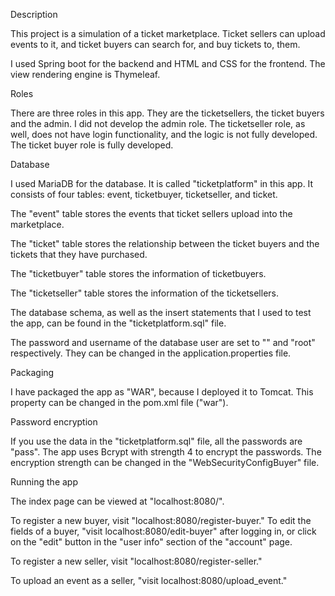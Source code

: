 Description

This project is a simulation of a ticket marketplace. Ticket sellers can upload events to it, and ticket buyers can search for, and buy tickets to,  them.

I used Spring boot for the backend and HTML and CSS for the frontend. The view rendering engine is Thymeleaf.


Roles


There are three roles in this app. They are the ticketsellers, the ticket buyers and the admin. I did not develop the admin role. The ticketseller role, as well, does not have login functionality, and the logic is not fully developed. The ticket buyer role is fully developed.


Database


I used MariaDB for the database. It is called "ticketplatform" in this app. It consists of four tables: event, ticketbuyer, ticketseller, and ticket.

The "event" table stores the events that ticket sellers upload into the marketplace.

The "ticket" table stores the relationship between the ticket buyers and the tickets that they have purchased.

The "ticketbuyer" table stores the information of ticketbuyers.

The "ticketseller" table stores the information of the ticketsellers.

The database schema, as well as the insert statements that I used to test the app, can be found in the "ticketplatform.sql" file.

The password and username of the database user are set to "" and "root" respectively. They can be changed in the application.properties file.


Packaging


I have packaged the app as "WAR", because I deployed it to Tomcat. This property can be changed in the pom.xml file ("<packaging>war</packaging>").


Password encryption

If you use the data in the "ticketplatform.sql" file, all the passwords are "pass". The app uses Bcrypt with strength 4 to encrypt the passwords.
The encryption strength can be changed in the "WebSecurityConfigBuyer" file.


Running the app


The index page can be viewed at "localhost:8080/".  

To register a new buyer, visit "localhost:8080/register-buyer." To edit the fields of a buyer, "visit localhost:8080/edit-buyer" after logging in, or click on
the "edit" button in the "user info" section of the "account" page.

To register a new seller, visit "localhost:8080/register-seller."

To upload an event as a seller, "visit localhost:8080/upload_event."
